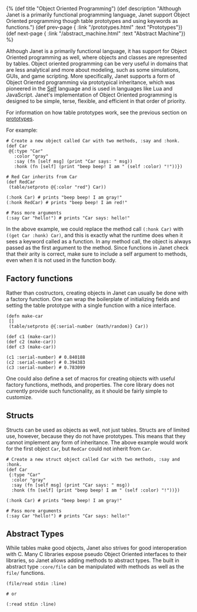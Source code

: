 {%
(def title "Object Oriented Programming")
(def description "Although Janet is a primarily functional programming
  language, Janet support Object Oriented programming though table
  prototypes and using keywords as functions.")
(def prev-page {
 :link "/prototypes.html"
 :text "Prototypes"})
(def next-page {
 :link "/abstract_machine.html"
 :text "Abstract Machine"})
%}

Although Janet is a primarily functional language, it has support for
Object Oriented programming as well, where objects and classes are
represented by tables. Object oriented programming can be very useful
in domains that are less analytical and more about modeling, such as
some simulations, GUIs, and game scripting. More specifically, Janet supports
a form of Object Oriented programming via prototypical inheritance, which was pioneered in the
[Self](http://www.selflanguage.org/) language and is used in languages like Lua
and JavaScript. Janet's implementation of Object Oriented programming is
designed to be simple, terse, flexible, and efficient in that order of priority.

For information on how table prototypes work, see the previous section on
[prototypes](/prototypes.html).

For example:

```janet
# Create a new object called Car with two methods, :say and :honk.
(def Car
 @{:type "Car"
   :color "gray"
   :say (fn [self msg] (print "Car says: " msg))
   :honk (fn [self] (print "beep beep! I am " (self :color) "!"))})

# Red Car inherits from Car
(def RedCar
 (table/setproto @{:color "red"} Car))

(:honk Car) # prints "beep beep! I am gray!"
(:honk RedCar) # prints "beep beep! I am red!"

# Pass more arguments
(:say Car "hello!") # prints "Car says: hello!"
```

In the above example, we could replace the method call `(:honk Car)` with
`((get Car :honk) Car)`, and this is exactly what the runtime does when it
sees a keyword called as a function. In any method call, the object is always
passed as the first argument to the method. Since functions in Janet check that
their arity is correct, make sure to include a self argument to methods, even
when it is not used in the function body.

## Factory functions

Rather than costructors, creating objects in Janet can usually be done with
a factory function. One can wrap the boilerplate of initializing fields and
setting the table prototype with a single function with a nice interface.

```janet
(defn make-car
 []
 (table/setproto @{:serial-number (math/random)} Car))

(def c1 (make-car))
(def c2 (make-car))
(def c3 (make-car))

(c1 :serial-number) # 0.840188
(c2 :serial-number) # 0.394383
(c3 :serial-number) # 0.783099
```

One could also define a set of macros for creating objects with useful factory functions, methods, and
properties. The core library does not currently provide such functionality, as it should be fairly simple
to customize.

## Structs

Structs can be used as objects as well, not just tables. Structs are of limited use, however, because
they do not have prototypes. This means that they cannot implement any form of inheritance. The above example
would work for the first object `Car`, but `RedCar` could not inherit from `Car`.

```janet
# Create a new struct object called Car with two methods, :say and :honk.
(def Car
 {:type "Car"
  :color "gray"
  :say (fn [self msg] (print "Car says: " msg))
  :honk (fn [self] (print "beep beep! I am " (self :color) "!"))})

(:honk Car) # prints "beep beep! I am gray!"

# Pass more arguments
(:say Car "hello!") # prints "Car says: hello!"
```

## Abstract Types

While tables make good objects, Janet also strives for good interoperation with C.
Many C libraries expose pseudo Object Oriented interfaces to their libraries, so
Janet allows adding methods to abstract types. The built in abstract type
`:core/file` can be manipulated with methods as well as the `file/` functions.

```janet
(file/read stdin :line)

# or

(:read stdin :line)
```

